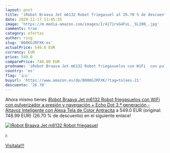 ```yaml
---
layout: post
title: 'iRobot Braava Jet m6132 Robot friegasuel al 26.70 % de descuento'
date: 2020-11-17 11:45:55
image: 'https://m.media-amazon.com/images/I/4171rxG4FxL._SL200_.jpg'
comments: true
category: ofertas
author: ring
slug: 'B08KGJRFXK-es'
actualPrice: 549.0 EUR
currency: EUR
price: 549.0
comparePrice: 748.99 EUR
prodname: 'iRobot Braava Jet m6132 Robot friegasuelos con WiFi  con pulverizador a presión y navegación + Echo Dot  3.ª generación  - Altavoz Inteligente con Alexa  Tela de Color Antracita'
country: 'es'
flag: '🇪🇸'
buyurl: 'https://www.amazon.es/dp/B08KGJRFXK/?tag=tolees-21'
descuento: '26.70'
---
```


Ahora mismo tienes [iRobot Braava Jet m6132 Robot friegasuelos con WiFi  con pulverizador a presión y navegación + Echo Dot  3.ª generación  - Altavoz Inteligente con Alexa  Tela de Color Antracita](https://www.amazon.es/dp/B08KGJRFXK/?tag=tolees-21) a 549.0 EUR (original: 748.99 EUR) (26.70 %  de descuento) en el siguiente enlace!

[![iRobot Braava Jet m6132 Robot friegasuel](https://m.media-amazon.com/images/I/4171rxG4FxL._SL200_.jpg)](https://www.amazon.es/dp/B08KGJRFXK/?tag=tolees-21)

ℹ️:


[Visítala!!!](https://www.amazon.es/dp/B08KGJRFXK/?tag=tolees-21)
